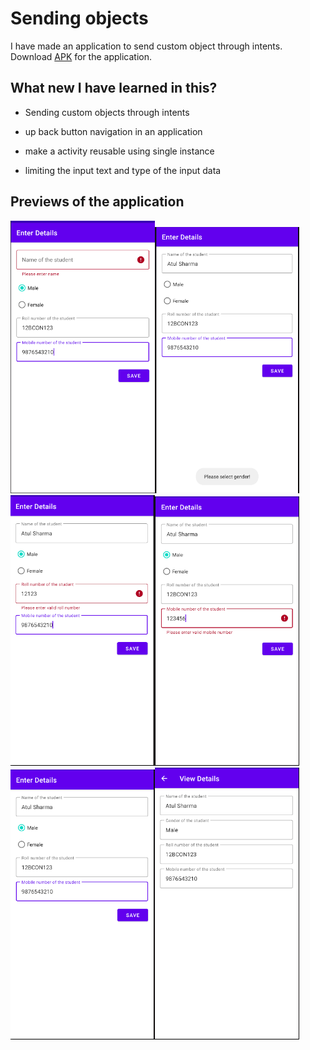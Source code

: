 # Sending objects

I have made an application to send custom object through intents.<br>
Download [APK](https://github.com/imAtulSharma/Sending-Objects/releases/download/v1.0/app-debug.apk) for the application.

## What new I have learned in this?

- Sending custom objects through intents

- up back button navigation in an application

- make a activity reusable using single instance

- limiting the input text and type of the input data

## Previews of the application

<img title="" src="https://raw.githubusercontent.com/imAtulSharma/imAtulSharma/master/CDN/AndroidApplicationsPreviews/Sending%20Objects/01.PNG" alt="" width="231"><img title="" src="https://raw.githubusercontent.com/imAtulSharma/imAtulSharma/master/CDN/AndroidApplicationsPreviews/Sending%20Objects/02.PNG" alt="" width="231">
<img title="" src="https://raw.githubusercontent.com/imAtulSharma/imAtulSharma/master/CDN/AndroidApplicationsPreviews/Sending%20Objects/03.PNG" alt="" width="231"><img title="" src="https://raw.githubusercontent.com/imAtulSharma/imAtulSharma/master/CDN/AndroidApplicationsPreviews/Sending%20Objects/04.PNG" alt="" width="231">
<img title="" src="https://raw.githubusercontent.com/imAtulSharma/imAtulSharma/master/CDN/AndroidApplicationsPreviews/Sending%20Objects/05.PNG" alt="" width="231"><img title="" src="https://raw.githubusercontent.com/imAtulSharma/imAtulSharma/master/CDN/AndroidApplicationsPreviews/Sending%20Objects/06.PNG" alt="" width="231">